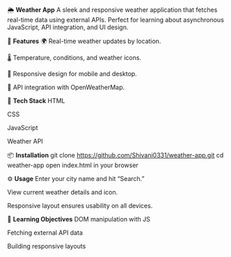 🌦️ **Weather App**
A sleek and responsive weather application that fetches real-time data using external APIs. Perfect for learning about asynchronous JavaScript, API integration, and UI design.

🚀 **Features**
🌍 Real-time weather updates by location.

🌡️ Temperature, conditions, and weather icons.

📱 Responsive design for mobile and desktop.

🔄 API integration with OpenWeatherMap.

🧰 **Tech Stack**
HTML

CSS

JavaScript

Weather API

📦 **Installation**
git clone https://github.com/Shivani0331/weather-app.git
cd weather-app
open index.html in your browser

⚙️ **Usage**
Enter your city name and hit “Search.”

View current weather details and icon.

Responsive layout ensures usability on all devices.

🧠 **Learning Objectives**
DOM manipulation with JS

Fetching external API data

Building responsive layouts
